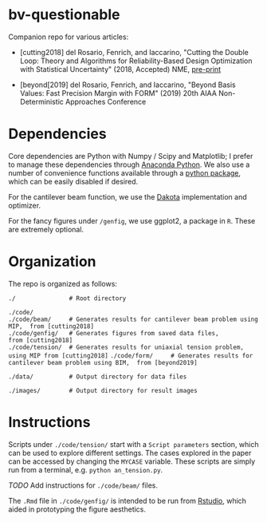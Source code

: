 # bv-questionable
Companion repo for various articles:

* [cutting2018] del Rosario, Fenrich, and Iaccarino, "Cutting the Double Loop: Theory and Algorithms for Reliability-Based Design Optimization with Statistical Uncertainty" (2018, Accepted) NME, [pre-print](https://arxiv.org/abs/1806.00048)

* [beyond[2019] del Rosario, Fenrich, and Iaccarino, "Beyond Basis Values: Fast Precision Margin with FORM" (2019) 20th AIAA Non-Deterministic Approaches Conference

# Dependencies
Core dependencies are Python with Numpy / Scipy and Matplotlib; I prefer to manage these dependencies through [Anaconda Python](https://www.anaconda.com/what-is-anaconda/). We also use a number of convenience functions available through a [python package](https://github.com/zdelrosario/pyutil), which can be easily disabled if desired.

For the cantilever beam function, we use the [Dakota](https://dakota.sandia.gov/) implementation and optimizer.

For the fancy figures under `/genfig`, we use ggplot2, a package in `R`. These are extremely optional.

# Organization
The repo is organized as follows:

`./               # Root directory`  

`./code/`  
`./code/beam/     # Generates results for cantilever beam problem using MIP,  from [cutting2018]`  
`./code/genfig/   # Generates figures from saved data files,                  from [cutting2018]`  
`./code/tension/  # Generates results for uniaxial tension problem, using MIP from [cutting2018]` 
`./code/form/     # Generates results for cantilever beam problem using BIM,  from [beyond2019]`

`./data/          # Output directory for data files`  

`./images/        # Output directory for result images`  

# Instructions
Scripts under `./code/tension/` start with a `Script parameters` section, which can be used to explore different settings. The cases explored in the paper can be accessed by changing the `MYCASE` variable. These scripts are simply run from a terminal, e.g. `python an_tension.py`.

*TODO* Add instructions for `./code/beam/` files.

The `.Rmd` file in `./code/genfig/` is intended to be run from [Rstudio](https://www.rstudio.com/), which aided in prototyping the figure aesthetics.
